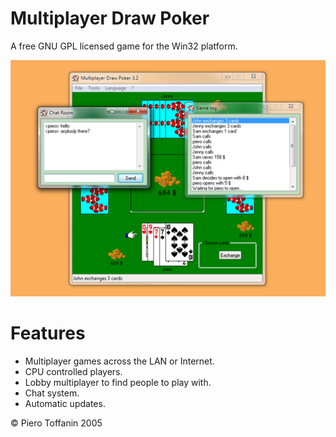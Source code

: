 Multiplayer Draw Poker
====================
A free GNU GPL licensed game for the Win32 platform.

![Alt text](/screenshot.jpg?raw=true "") 

Features
========
- Multiplayer games across the LAN or Internet.
- CPU controlled players.
- Lobby multiplayer to find people to play with.
- Chat system.
- Automatic updates.

© Piero Toffanin 2005